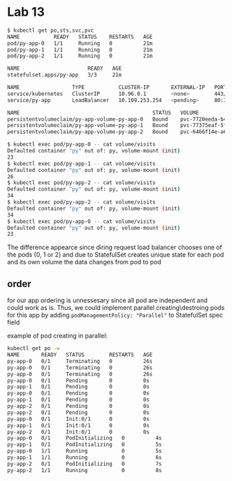 # Lab 13

```bash
$ kubectl get po,sts,svc,pvc                    
NAME           READY   STATUS    RESTARTS   AGE
pod/py-app-0   1/1     Running   0          21m
pod/py-app-1   1/1     Running   0          21m
pod/py-app-2   1/1     Running   0          21m

NAME                      READY   AGE
statefulset.apps/py-app   3/3     21m

NAME                 TYPE           CLUSTER-IP       EXTERNAL-IP   PORT(S)        AGE
service/kubernetes   ClusterIP      10.96.0.1        <none>        443/TCP        22d
service/py-app       LoadBalancer   10.109.253.254   <pending>     80:31988/TCP   21m

NAME                                           STATUS   VOLUME                                     CAPACITY   ACCESS MODES   STORAGECLASS   AGE
persistentvolumeclaim/py-app-volume-py-app-0   Bound    pvc-7720eeda-b453-45b4-a17e-3a14d02a14a1   64Mi       RWO            standard       21m
persistentvolumeclaim/py-app-volume-py-app-1   Bound    pvc-77375eaf-5f32-4930-b3b2-7e2757dc61b7   64Mi       RWO            standard       21m
persistentvolumeclaim/py-app-volume-py-app-2   Bound    pvc-6466f14e-a6da-4ad3-a35c-6d07fca6f4e3   64Mi       RWO            standard       21m

$ kubectl exec pod/py-app-0 -- cat volume/visits
Defaulted container "py" out of: py, volume-mount (init)
23
$ kubectl exec pod/py-app-1 -- cat volume/visits
Defaulted container "py" out of: py, volume-mount (init)
26
$ kubectl exec pod/py-app-2 -- cat volume/visits
Defaulted container "py" out of: py, volume-mount (init)
34
$ kubectl exec pod/py-app-2 -- cat volume/visits
Defaulted container "py" out of: py, volume-mount (init)
34
$ kubectl exec pod/py-app-0 -- cat volume/visits
Defaulted container "py" out of: py, volume-mount (init)
23
```

The difference appearce since diring request load balancer chooses one of the pods (0, 1 or 2) and due to StatefulSet creates unique state for each pod and its own volume the data changes from pod to pod

## order 

for our app ordering is unnessesary since all pod are independent and could work as is. Thus, we could implement parallel creating\destroing pods for this app by adding `podManagementPolicy: "Parallel"` to StatefulSet spec field

example of pod creating in parallel:

```bash
kubectl get po -w
NAME       READY   STATUS        RESTARTS   AGE
py-app-0   0/1     Terminating   0          26s
py-app-0   0/1     Terminating   0          26s
py-app-0   0/1     Terminating   0          26s
py-app-0   0/1     Pending       0          0s
py-app-1   0/1     Pending       0          0s
py-app-0   0/1     Pending       0          0s
py-app-1   0/1     Pending       0          0s
py-app-2   0/1     Pending       0          0s
py-app-2   0/1     Pending       0          0s
py-app-0   0/1     Init:0/1      0          0s
py-app-1   0/1     Init:0/1      0          0s
py-app-2   0/1     Init:0/1      0          0s
py-app-0   0/1     PodInitializing   0          4s
py-app-1   0/1     PodInitializing   0          5s
py-app-0   1/1     Running           0          5s
py-app-1   1/1     Running           0          6s
py-app-2   0/1     PodInitializing   0          7s
py-app-2   1/1     Running           0          8s
```
